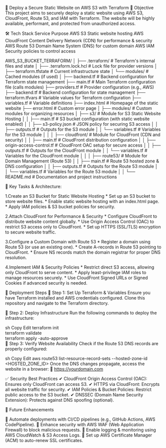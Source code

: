 🚀 Deploy a Secure Static Website on AWS S3 with Terraform
🎯 Objective
This project aims to securely deploy a static website using AWS S3, CloudFront, Route 53, and IAM with Terraform. The website will be highly available, performant, and protected from unauthorized access.

🛠 Tech Stack
Service Purpose
AWS S3 Static website hosting
AWS CloudFront Content Delivery Network (CDN) for performance & security
AWS Route 53 Domain Name System (DNS) for custom domain
AWS IAM Security policies to control access

AWS_S3_BUCKET_TERRAFORM/
│
├── .terraform/                      # Terraform's internal files and state
│   ├── .terraform.lock.hcl          # Lock file for provider versions
│   ├── terraform.tfstate            # Current infrastructure state
│   └── modules/                     # Cached modules (if used)
│
├── backend.tf                       # Backend configuration for Terraform state management
├── main.tf                          # Main Terraform configuration file (calls modules)
├── providers.tf                     # Provider configuration (e.g., AWS)
├── backend.tf                      # Backend configuration for state management
├── terraform.tfvars                 # Variable values for Terraform configuration
├── variables.tf                     # Variable definitions
├── index.html                       # Homepage of the static website
├── error.html                       # Custom error page
│
├── modules/                          # Custom modules for organizing resources
│   ├── s3/                           # Module for S3 Static Website Hosting
│   │   ├── main.tf                   # S3 bucket configuration (with static website enabled)
│   │   ├── s3-policy.json            # JSON policy for securing S3 access
│   │   ├── outputs.tf                # Outputs for the S3 module
│   │   └── variables.tf              # Variables for the S3 module
│   │
│   ├── cloudfront/                   # Module for CloudFront (CDN and security)
│   │   ├── main.tf                   # CloudFront distribution configuration
│   │   ├── origin-access-control.tf  # CloudFront OAC setup for secure access
│   │   ├── outputs.tf                # Outputs for the CloudFront module
│   │   └── variables.tf              # Variables for the CloudFront module
│   │
│   ├── route53/                      # Module for Domain Management (Route 53)
│   │   ├── main.tf                   # Route 53 hosted zone & DNS configuration
│   │   ├── outputs.tf                # Outputs for the Route 53 module
│   │   └── variables.tf              # Variables for the Route 53 module
│
│
└── README.md                         # Documentation and project instructions

📌 Key Tasks & Architecture:

1.Create an S3 Bucket for Static Website Hosting
    * Set up an S3 bucket to store website files.
    * Enable static website hosting with an index.html page.
    * Apply IAM policies & S3 bucket policies for security.   

2️.Attach CloudFront for Performance & Security
    * Configure CloudFront to distribute website content globally.
    * Use Origin Access Control (OAC) to restrict S3 access only to CloudFront.
    * Set up HTTPS (SSL/TLS) encryption to secure website traffic.

3️.Configure a Custom Domain with Route 53
    * Register a domain using Route 53 (or use an existing one).
    * Create A-records in Route 53 pointing to CloudFront.
    * Ensure NS records match the domain registrar for proper DNS resolution.

4️.Implement IAM & Security Policies
    * Restrict direct S3 access, allowing only CloudFront to serve content.
    * Apply least-privilege IAM roles to manage resources securely.
    * Use CloudFront Signed URLs or Signed Cookies if advanced security is needed.
    
📌 Deployment Steps
🔹 Step 1: Set Up Terraform & Variables
Ensure you have Terraform installed and AWS credentials configured.
Clone this repository and navigate to the Terraform directory.

🔹 Step 2: Deploy Infrastructure
Run the following commands to deploy the infrastructure:

sh
Copy
Edit
terraform init  
terraform validate  
terraform apply -auto-approve  
🔹 Step 3: Verify Website Availability
Check if the Route 53 DNS records are properly configured:

sh
Copy
Edit
aws route53 list-resource-record-sets --hosted-zone-id <HOSTED_ZONE_ID>
Once the DNS changes propagate, access the website in a browser:
🔗 https://yourdomain.com

✅ Security Best Practices
✔ CloudFront Origin Access Control (OAC): Ensures only CloudFront can access S3.
✔ HTTPS via CloudFront: Encrypts all website traffic for security.
✔ IAM Policies & Bucket Policies: Restrict public access to the S3 bucket.
✔ DNSSEC (Domain Name Security Extension): Protects against DNS spoofing (optional).

🚀 Future Enhancements

🔹 Automate deployments with CI/CD pipelines (e.g., GitHub Actions, AWS CodePipeline).
🔹 Enhance security with AWS WAF (Web Application Firewall) to block malicious requests.
🔹 Enable logging & monitoring using AWS CloudWatch & S3 Access Logs.
🔹 Set up AWS Certificate Manager (ACM) to auto-renew SSL certificates.
